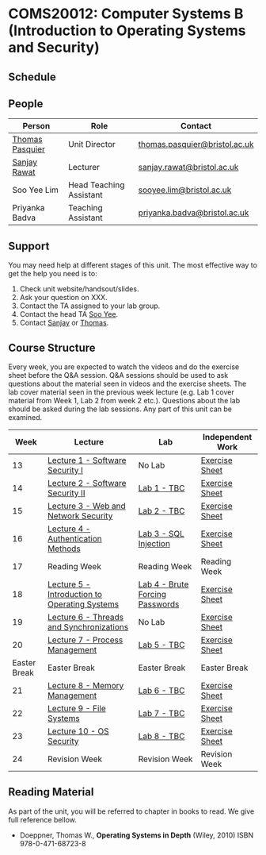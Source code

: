 # COMS20012: Computer Systems B (Introduction to Operating Systems and Security)

## Schedule

## People

| Person          | Role               | Contact                                                               |
|-----------------|--------------------|-----------------------------------------------------------------------|
| [Thomas Pasquier](https://tfjmp.org/) | Unit Director           | [thomas.pasquier@bristol.ac.uk](mailto:thomas.pasquier@bristol.ac.uk) |
| [Sanjay Rawat](https://research-information.bris.ac.uk/en/persons/sanjay-rawat)    | Lecturer      | [sanjay.rawat@bristol.ac.uk](mailto:sanjay.rawat@bristol.ac.uk)       |
| Soo Yee Lim     | Head Teaching Assistant | [sooyee.lim@bristol.ac.uk](mailto:sooyee.lim@bristol.ac.uk)           |
| Priyanka Badva  | Teaching Assistant | [priyanka.badva@bristol.ac.uk](mailto:priyanka.badva@bristol.ac.uk)   |

## Support

You may need help at different stages of this unit.
The most effective way to get the help you need is to:

1. Check unit website/handsout/slides.
2. Ask your question on XXX.
3. Contact the TA assigned to your lab group.
4. Contact the head TA [Soo Yee](mailto:sooyee.lim@bristol.ac.uk).
5. Contact [Sanjay](mailto:sanjay.rawat@bristol.ac.uk) or [Thomas](mailto:thomas.pasquier@bristol.ac.uk).

## Course Structure

Every week, you are expected to watch the videos and do the exercise sheet before the Q&A session.
Q&A sessions should be used to ask questions about the material seen in videos and the exercise sheets.
The lab cover material seen in the previous week lecture (e.g. Lab 1 cover material from Week 1, Lab 2 from week 2 etc.).
Questions about the lab should be asked during the lab sessions.
Any part of this unit can be examined.

| Week | Lecture      | Lab          | Independent Work           |
|------|--------------|--------------|----------------------------|
| 13   | [Lecture 1 - Software Security I](lectures/LECTURE1.md)      | No Lab | [Exercise Sheet](exercises/EXERCISES1.md) |
| 14   | [Lecture 2 - Software Security II](lectures/LECTURE2.md)      | [Lab 1 - TBC](labs/LAB1.md)  | [Exercise Sheet](exercises/EXERCISES2.md) |
| 15   | [Lecture 3 - Web and Network Security](lectures/LECTURE3.md)  | [Lab 2 - TBC](labs/LAB2.md)  | [Exercise Sheet](exercises/EXERCISES3.md) |
| 16   | [Lecture 4 - Authentication Methods](lectures/LECTURE4.md)    | [Lab 3 - SQL Injection](labs/LAB3.md)  | [Exercise Sheet](exercises/EXERCISES4.md) |
| 17  | Reading Week | Reading Week  | Reading Week |
| 18   | [Lecture 5 - Introduction to Operating Systems](lectures/LECTURE5.md)  | [Lab 4 - Brute Forcing Passwords](labs/LAB4.md)  | [Exercise Sheet](exercises/EXERCISES5.md) |
| 19   | [Lecture 6 - Threads and Synchronizations](lectures/LECTURE6.md)       | No Lab  | [Exercise Sheet](exercises/EXERCISES6.md) |
| 20   | [Lecture 7 - Process Management](lectures/LECTURE7.md)                | [Lab 5 - TBC](labs/LAB5.md)  | [Exercise Sheet](exercises/EXERCISES7.md) |
| Easter Break  | Easter Break | Easter Break  | Easter Break |
| 21   | [Lecture 8 - Memory Management](lectures/LECTURE8.md)                 | [Lab 6 - TBC](labs/LAB6.md)  | [Exercise Sheet](exercises/EXERCISES8.md) |
| 22   | [Lecture 9 - File Systems](lectures/LECTURE9.md)                      | [Lab 7 - TBC](labs/LAB7.md)  | [Exercise Sheet](exercises/EXERCISES9.md) |
| 23   | [Lecture 10 - OS Security](lectures/LECTURE10.md)                      | [Lab 8 - TBC](labs/LAB8.md)  | [Exercise Sheet](exercises/EXERCISES10.md) |
| 24   | Revision Week                      | Revision Week   | Revision Week  |

## Reading Material

As part of the unit, you will be referred to chapter in books to read.
We give full reference bellow.

- Doeppner, Thomas W., **Operating Systems in Depth** (Wiley, 2010) ISBN 978-0-471-68723-8
